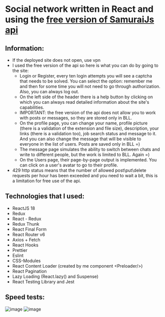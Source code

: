 # Social network written in React and using the [free version of SamuraiJs api](https://social-network.samuraijs.com/docs)

## Information:

* If the deployed site does not open, use vpn
* I used the free version of the api so here is what you can do by going to the site:
  * Login or Register, every ten login attempts you will see a captcha that needs to be solved. You can select the option: remember me and then for some time you will not need to go through authorization. Also, you can always log out.
  * On the left side of the header there is a help button by clicking on which you can always read detailed information about the site's capabilities.
  * IMPORTANT: the free version of the api does not allow you to work with posts or messages, so they are stored only in BLL.
  * On the profile page, you can change your name, profile picture (there is a validation of the extension and file size), description, your links (there is a validation too),  job search status and message to it. And you can also change the message that will be visible to everyone in the list of users. Posts are saved only in BLL =)
  * The message page simulates the ability to switch between chats and write to different people, but the work is limited to BLL. Again =)
  * On the Users page, their page-by-page output is implemented. You can click on a user's avatar to go to their profile.
* 429 http status means that the number of allowed post\put\delete requests per hour has been exceeded and you need to wait a bit, this is a limitation for free use of the api.

## Technologies that I used:

* ReactJS 18
* Redux
* React - Redux 
* Redux Thunk
* React Final Form
* React Router v6
* Axios + Fetch
* React Hooks
* Prettier
* Eslint
* CSS-Modules 
* React Content Loader (created by me component \<Preloader/>)
* React Pagination
* Lazy Loading (React.lazy() and Suspense)
* React Testing Library and Jest

## Speed tests:
![image](https://user-images.githubusercontent.com/89345760/193514056-1723ff43-8370-4051-a09e-2ce262643672.png)
![image](https://user-images.githubusercontent.com/89345760/193514094-440f3b17-74f0-4d8b-874d-743db6ab8074.png)
